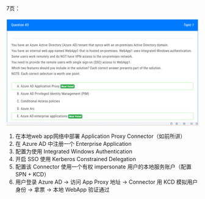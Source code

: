 7页：

![alt text](image.png)

1. 在本地web app网络中部署 Application Proxy Connector（如前所讲）
2. 在 Azure AD 中注册一个 Enterprise Application
3. 配置为使用 Integrated Windows Authentication
4. 开启 SSO 使用 Kerberos Constrained Delegation
5. 配置该 Connector 使用一个有权 impersonate 用户的本地服务账户（配置 SPN + KCD）
6. 用户登录 Azure AD → 访问 App Proxy 地址 → Connector 用 KCD 模拟用户身份 → 拿票 → 本地 WebApp 验证通过